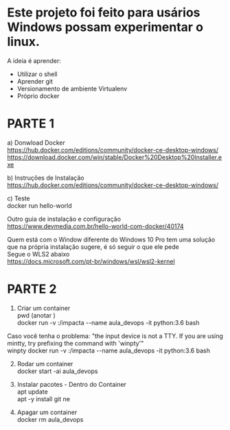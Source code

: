 # Este projeto foi feito para usários Windows possam experimentar o linux.  
A ideia é aprender:  
- Utilizar o shell  
- Aprender git  
- Versionamento de ambiente Virtualenv  
- Próprio docker  

# PARTE 1  
  
a) Donwload Docker  
https://hub.docker.com/editions/community/docker-ce-desktop-windows/  
https://download.docker.com/win/stable/Docker%20Desktop%20Installer.exe  
  
b) Instruções de Instalação  
https://hub.docker.com/editions/community/docker-ce-desktop-windows/  
  
c) Teste  
docker run hello-world  
  
Outro guia de instalação e configuração  
https://www.devmedia.com.br/hello-world-com-docker/40174  
  
Quem está com o Window diferente do Windows 10 Pro tem uma solução que na própria instalação sugere, é só seguir o que ele pede  
Segue o WLS2 abaixo  
https://docs.microsoft.com/pt-br/windows/wsl/wsl2-kernel  
  
# PARTE 2  
1) Criar um container  
pwd (anotar <caminho>)  
docker run -v <caminho>:/impacta --name aula_devops -it python:3.6 bash  

Caso você tenha o problema: "the input device is not a TTY.  If you are using mintty, try prefixing the command with 'winpty'"   
winpty docker run -v <caminho>:/impacta --name aula_devops -it python:3.6 bash  
  
2) Rodar um container  
docker start -ai aula_devops  
  
4) Instalar pacotes - Dentro do Container  
apt update  
apt -y install git ne  
  
5) Apagar um container  
docker rm aula_devops  


